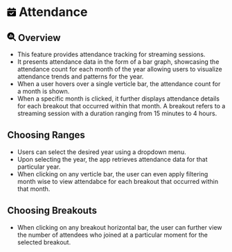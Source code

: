 # <img src="https://raw.githubusercontent.com/vishaldhole173/pro-stream-documentation/main/fontawesome/svgs/solid/calendar-check.svg" width="20" height="20"> Attendance

## <img src="https://raw.githubusercontent.com/vishaldhole173/pro-stream-documentation/main/fontawesome/svgs/solid/magnifying-glass-chart.svg" width="20" height="20"> Overview

* This feature provides attendance tracking for streaming sessions.
* It presents attendance data in the form of a bar graph, showcasing the attendance count for each month of the year allowing users to visualize attendance trends and patterns for the year.
* When a user hovers over a single verticle bar, the attendance count for a month is shown.
* When a specific month is clicked, it further displays attendance details for each breakout that occurred within that month. A breakout refers to a streaming session with a duration ranging from 15 minutes to 4 hours.

## Choosing Ranges

* Users can select the desired year using a dropdown menu.
* Upon selecting the year, the app retrieves attendance data for that particular year.
* When clicking on any verticle bar, the user can even apply filtering month wise to view attendabce for each breakout that occurred within that month.

## Choosing Breakouts

* When clicking on any breakout horizontal bar, the user can further view the number of attendees who joined at a particular moment for the selected breakout.